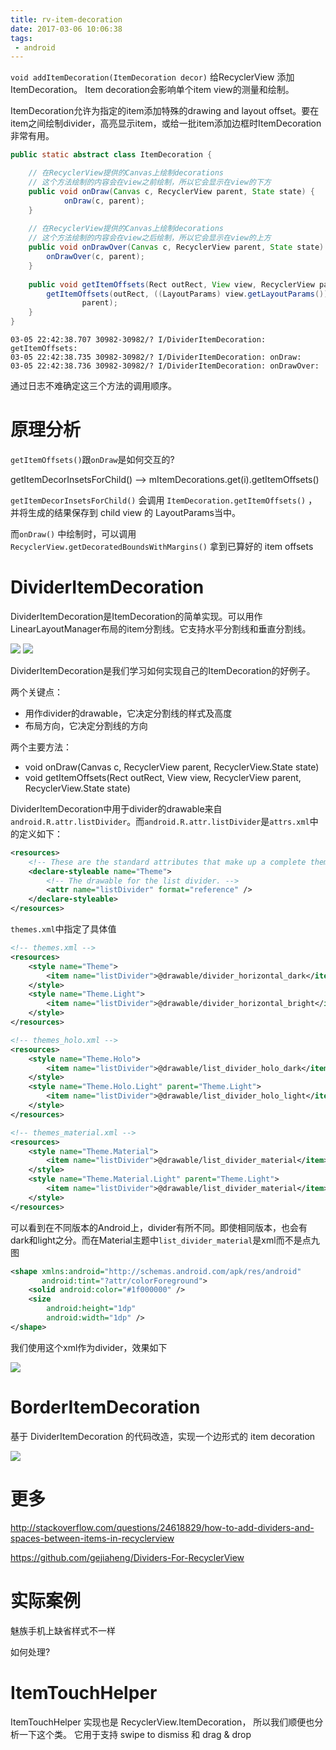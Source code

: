 ```yaml
---
title: rv-item-decoration
date: 2017-03-06 10:06:38
tags:
 - android
---
```


`void addItemDecoration(ItemDecoration decor)` 给RecyclerView 添加 ItemDecoration。 Item decoration会影响单个item view的测量和绘制。

ItemDecoration允许为指定的item添加特殊的drawing and layout offset。要在item之间绘制divider，高亮显示item，或给一批item添加边框时ItemDecoration非常有用。

```java
public static abstract class ItemDecoration {

    // 在RecyclerView提供的Canvas上绘制decorations
    // 这个方法绘制的内容会在view之前绘制，所以它会显示在view的下方
    public void onDraw(Canvas c, RecyclerView parent, State state) {
            onDraw(c, parent);
    }
    
    // 在RecyclerView提供的Canvas上绘制decorations
    // 这个方法绘制的内容会在view之后绘制，所以它会显示在view的上方
    public void onDrawOver(Canvas c, RecyclerView parent, State state) {
        onDrawOver(c, parent);
    }
    
    public void getItemOffsets(Rect outRect, View view, RecyclerView parent, State state) {
        getItemOffsets(outRect, ((LayoutParams) view.getLayoutParams()).getViewLayoutPosition(),
                parent);
    }    
}
```

```
03-05 22:42:38.707 30982-30982/? I/DividerItemDecoration: getItemOffsets: 
03-05 22:42:38.735 30982-30982/? I/DividerItemDecoration: onDraw: 
03-05 22:42:38.736 30982-30982/? I/DividerItemDecoration: onDrawOver: 
```

通过日志不难确定这三个方法的调用顺序。

# 原理分析

`getItemOffsets()`跟`onDraw`是如何交互的?



getItemDecorInsetsForChild() --> mItemDecorations.get(i).getItemOffsets()

`getItemDecorInsetsForChild()` 会调用 `ItemDecoration.getItemOffsets()` ，并将生成的结果保存到 child view 的 LayoutParams当中。

而`onDraw()` 中绘制时，可以调用 `RecyclerView.getDecoratedBoundsWithMargins()` 拿到已算好的 item offsets

# DividerItemDecoration
DividerItemDecoration是ItemDecoration的简单实现。可以用作LinearLayoutManager布局的item分割线。它支持水平分割线和垂直分割线。

![](divider_item_decoration.jpg)
![](divider_item_decoration2.jpg)

DividerItemDecoration是我们学习如何实现自己的ItemDecoration的好例子。

两个关键点：

+ 用作divider的drawable，它决定分割线的样式及高度
+ 布局方向，它决定分割线的方向

两个主要方法：

+ void onDraw(Canvas c, RecyclerView parent, RecyclerView.State state)
+ void getItemOffsets(Rect outRect, View view, RecyclerView parent, RecyclerView.State state)

DividerItemDecoration中用于divider的drawable来自`android.R.attr.listDivider`。而`android.R.attr.listDivider`是`attrs.xml`中的定义如下：

```xml
<resources>
    <!-- These are the standard attributes that make up a complete theme. -->
    <declare-styleable name="Theme">
        <!-- The drawable for the list divider. -->
        <attr name="listDivider" format="reference" />    
    </declare-styleable>
</resources>
```

`themes.xml`中指定了具体值

```xml
<!-- themes.xml -->
<resources>
    <style name="Theme">
        <item name="listDivider">@drawable/divider_horizontal_dark</item>
    </style>
    <style name="Theme.Light">
        <item name="listDivider">@drawable/divider_horizontal_bright</item>
    </style>
</resources>

<!-- themes_holo.xml -->
<resources>
    <style name="Theme.Holo">
        <item name="listDivider">@drawable/list_divider_holo_dark</item>
    </style>
    <style name="Theme.Holo.Light" parent="Theme.Light">
        <item name="listDivider">@drawable/list_divider_holo_light</item>
    </style>
</resources>

<!-- themes_material.xml -->
<resources>
    <style name="Theme.Material">
        <item name="listDivider">@drawable/list_divider_material</item>
    </style>
    <style name="Theme.Material.Light" parent="Theme.Light">
        <item name="listDivider">@drawable/list_divider_material</item>
    </style>
</resources>
```

可以看到在不同版本的Android上，divider有所不同。即使相同版本，也会有dark和light之分。而在Material主题中`list_divider_material`是xml而不是点九图

```xml
<shape xmlns:android="http://schemas.android.com/apk/res/android"
       android:tint="?attr/colorForeground">
    <solid android:color="#1f000000" />
    <size
        android:height="1dp"
        android:width="1dp" />
</shape>
```

我们使用这个xml作为divider，效果如下

![](divider_item_decoration3.jpg)

# BorderItemDecoration
基于 DividerItemDecoration 的代码改造，实现一个边形式的 item decoration

![](border_item.jpg)

# 更多



http://stackoverflow.com/questions/24618829/how-to-add-dividers-and-spaces-between-items-in-recyclerview

https://github.com/gejiaheng/Dividers-For-RecyclerView

# 实际案例

魅族手机上缺省样式不一样

如何处理?




# ItemTouchHelper
ItemTouchHelper 实现也是 RecyclerView.ItemDecoration， 所以我们顺便也分析一下这个类。 它用于支持 swipe to dismiss 和 drag & drop 